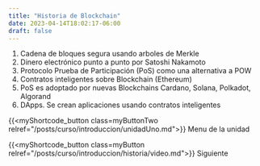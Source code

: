 ```yaml
---
title: "Historia de Blockchain"
date: 2023-04-14T18:02:17-06:00
draft: false
---
```


1. Cadena de bloques segura usando arboles de Merkle
2. Dinero electrónico punto a punto por Satoshi Nakamoto
3. Protocolo Prueba de Participación (PoS) como una alternativa a POW
4. Contratos inteligentes sobre Blockchain (Ethereum)
5. PoS es adoptado por nuevas Blockchains Cardano, Solana, Polkadot, Algorand
6. DApps. Se crean aplicaciones usando contratos inteligentes 

{{<myShortcode_button class=myButtonTwo relref="/posts/curso/introduccion/unidadUno.md">}} Menu de la unidad

{{<myShortcode_button class=myButton relref="/posts/curso/introduccion/historia/video.md">}} Siguiente